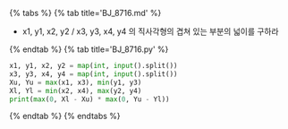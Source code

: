 {% tabs %}
{% tab title='BJ_8716.md' %}

* x1, y1, x2, y2 / x3, y3, x4, y4 의 직사각형의 겹쳐 있는 부분의 넓이를 구하라

{% endtab %}
{% tab title='BJ_8716.py' %}

```py
x1, y1, x2, y2 = map(int, input().split())
x3, y3, x4, y4 = map(int, input().split())
Xu, Yu = max(x1, x3), min(y1, y3)
Xl, Yl = min(x2, x4), max(y2, y4)
print(max(0, Xl - Xu) * max(0, Yu - Yl))
```

{% endtab %}
{% endtabs %}